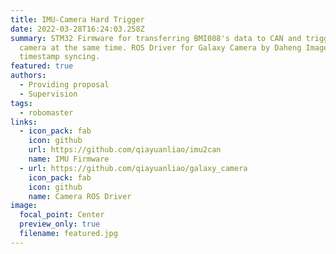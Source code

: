 ```yaml
---
title: IMU-Camera Hard Trigger
date: 2022-03-28T16:24:03.258Z
summary: STM32 Firmware for transferring BMI088's data to CAN and triggering the
  camera at the same time. ROS Driver for Galaxy Camera by Daheng Image, and
  timestamp syncing.
featured: true
authors:
  - Providing proposal
  - Supervision
tags:
  - robomaster
links:
  - icon_pack: fab
    icon: github
    url: https://github.com/qiayuanliao/imu2can
    name: IMU Firmware
  - url: https://github.com/qiayuanliao/galaxy_camera
    icon_pack: fab
    icon: github
    name: Camera ROS Driver
image:
  focal_point: Center
  preview_only: true
  filename: featured.jpg
---
```

